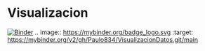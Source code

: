 # Visualizacion
[![Binder](https://mybinder.org/badge_logo.svg)](https://mybinder.org/v2/gh/Paulo834/VisualizacionDatos.git/main)
.. image:: https://mybinder.org/badge_logo.svg
 :target: https://mybinder.org/v2/gh/Paulo834/VisualizacionDatos.git/main
